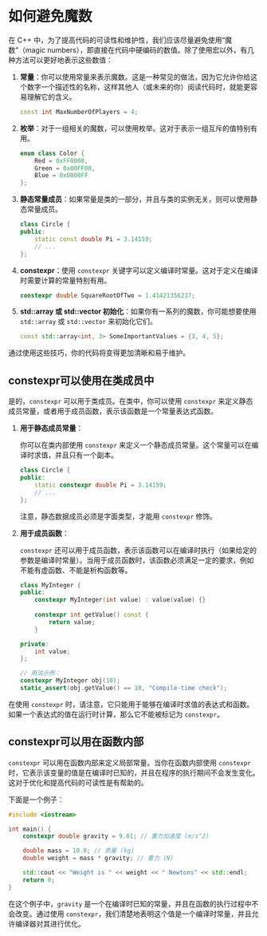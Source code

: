 # 如何避免魔数

在 C++ 中，为了提高代码的可读性和维护性，我们应该尽量避免使用“魔数”（magic numbers），即直接在代码中硬编码的数值。除了使用宏以外，有几种方法可以更好地表示这些数值：

1. **常量**：你可以使用常量来表示魔数。这是一种常见的做法，因为它允许你给这个数字一个描述性的名称，这样其他人（或未来的你）阅读代码时，就能更容易理解它的含义。

   ```cpp
   const int MaxNumberOfPlayers = 4;
   ```

2. **枚举**：对于一组相关的魔数，可以使用枚举。这对于表示一组互斥的值特别有用。

   ```cpp
   enum class Color {
       Red = 0xFF0000,
       Green = 0x00FF00,
       Blue = 0x0000FF
   };
   ```

3. **静态常量成员**：如果常量是类的一部分，并且与类的实例无关，则可以使用静态常量成员。

   ```cpp
   class Circle {
   public:
       static const double Pi = 3.14159;
       // ...
   };
   ```

4. **constexpr**：使用 `constexpr` 关键字可以定义编译时常量。这对于定义在编译时需要计算的常量特别有用。

   ```cpp
   constexpr double SquareRootOfTwo = 1.41421356237;
   ```

5. **std::array 或 std::vector 初始化**：如果你有一系列的魔数，你可能想要使用 `std::array` 或 `std::vector` 来初始化它们。

   ```cpp
   const std::array<int, 3> SomeImportantValues = {3, 4, 5};
   ```

通过使用这些技巧，你的代码将变得更加清晰和易于维护。

## constexpr可以使用在类成员中

是的，`constexpr` 可以用于类成员。在类中，你可以使用 `constexpr` 来定义静态成员常量，或者用于成员函数，表示该函数是一个常量表达式函数。

1. **用于静态成员常量**：

   你可以在类内部使用 `constexpr` 来定义一个静态成员常量。这个常量可以在编译时求值，并且只有一个副本。

   ```cpp
   class Circle {
   public:
       static constexpr double Pi = 3.14159;
       // ...
   };
   ```

   注意，静态数据成员必须是字面类型，才能用 `constexpr` 修饰。

2. **用于成员函数**：

   `constexpr` 还可以用于成员函数，表示该函数可以在编译时执行（如果给定的参数是编译时常量）。当用于成员函数时，该函数必须满足一定的要求，例如不能有虚函数、不能是析构函数等。

   ```cpp
   class MyInteger {
   public:
       constexpr MyInteger(int value) : value(value) {}
       
       constexpr int getValue() const {
           return value;
       }

   private:
       int value;
   };
   
   // 用法示例：
   constexpr MyInteger obj(10);
   static_assert(obj.getValue() == 10, "Compile-time check");
   ```

在使用 `constexpr` 时，请注意，它只能用于能够在编译时求值的表达式和函数。如果一个表达式的值在运行时计算，那么它不能被标记为 `constexpr`。

## constexpr可以用在函数内部

`constexpr` 可以用在函数内部来定义局部常量。当你在函数内部使用 `constexpr` 时，它表示该变量的值是在编译时已知的，并且在程序的执行期间不会发生变化。这对于优化和提高代码的可读性是有帮助的。

下面是一个例子：

```cpp
#include <iostream>

int main() {
    constexpr double gravity = 9.81; // 重力加速度 (m/s^2)

    double mass = 10.0; // 质量 (kg)
    double weight = mass * gravity; // 重力 (N)

    std::cout << "Weight is " << weight << " Newtons" << std::endl;
    return 0;
}
```

在这个例子中，`gravity` 是一个在编译时已知的常量，并且在函数的执行过程中不会改变。通过使用 `constexpr`，我们清楚地表明这个值是一个编译时常量，并且允许编译器对其进行优化。
